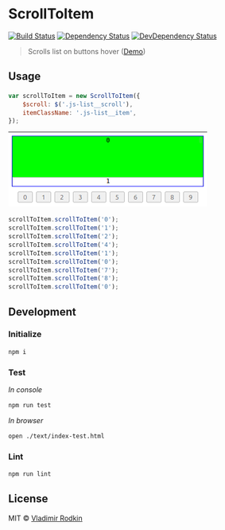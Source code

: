 # ScrollToItem

[![Build Status][travis-image]][travis-url]
[![Dependency Status][depstat-image]][depstat-url]
[![DevDependency Status][depstat-dev-image]][depstat-dev-url]

> Scrolls list on buttons hover ([Demo](https://jsfiddle.net/VovanR/269cxg3c/))

## Usage

```javascript
var scrollToItem = new ScrollToItem({
    $scroll: $('.js-list__scroll'),
    itemClassName: '.js-list__item',
});
```

![](preview/example.gif)
```javascript
scrollToItem.scrollToItem('0');
scrollToItem.scrollToItem('1');
scrollToItem.scrollToItem('2');
scrollToItem.scrollToItem('4');
scrollToItem.scrollToItem('1');
scrollToItem.scrollToItem('0');
scrollToItem.scrollToItem('7');
scrollToItem.scrollToItem('8');
scrollToItem.scrollToItem('0');
```

## Development

### Initialize
```sh
npm i
```

### Test
*In console*
```sh
npm run test
```

*In browser*
```sh
open ./text/index-test.html
```

### Lint
```sh
npm run lint
```

## License
MIT © [Vladimir Rodkin](https://github.com/VovanR)

[travis-url]: https://travis-ci.org/VovanR/scroll-to-item
[travis-image]: http://img.shields.io/travis/VovanR/scroll-to-item.svg

[depstat-url]: https://david-dm.org/VovanR/scroll-to-item
[depstat-image]: https://david-dm.org/VovanR/scroll-to-item.svg

[depstat-dev-url]: https://david-dm.org/VovanR/scroll-to-item
[depstat-dev-image]: https://david-dm.org/VovanR/scroll-to-item/dev-status.svg
